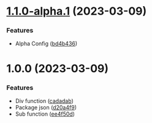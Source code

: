 # [1.1.0-alpha.1](https://github.com/riskers/fe-bootstrap-template/compare/v1.0.0...v1.1.0-alpha.1) (2023-03-09)


### Features

* Alpha Config ([bd4b436](https://github.com/riskers/fe-bootstrap-template/commit/bd4b436b1e38762fd2a9693a4c28086ecb4bdd2b))

# 1.0.0 (2023-03-09)


### Features

* Div function ([cadadab](https://github.com/riskers/fe-bootstrap-template/commit/cadadab4e854421b8e62524576dd6c429e60a037))
* Package json ([d20a4f9](https://github.com/riskers/fe-bootstrap-template/commit/d20a4f9481adedb589fe6dd8c10c430e86a37d4b))
* Sub function ([ee4f50d](https://github.com/riskers/fe-bootstrap-template/commit/ee4f50dfb150bf3cb0cc44eaa6e1306e40ae98da))
